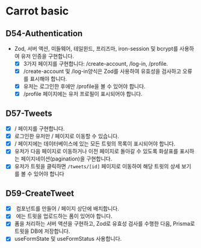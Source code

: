 # Carrot basic

## D54-Authentication

- Zod, 서버 액션, 미들웨어, 테일윈드, 프리즈마, iron-session 및 bcrypt를 사용하여 유저 인증을 구현합니다.
  - [x] 3가지 페이지를 구현합니다: /create-account, /log-in, /profile.
  - [x] /create-account 및 /log-in양식은 Zod를 사용하여 유효성을 검사하고 오류를 표시해야 합니다.
  - [x] 유저는 로그인한 후에만 /profile을 볼 수 있어야 합니다.
  - [x] /profile 페이지에는 유저 프로필이 표시되어야 합니다.

## D57-Tweets

- [x] / 페이지를 구현합니다.
- [x] 로그인한 유저만 / 페이지로 이동할 수 있습니다.
- [x] / 페이지에는 데이터베이스에 있는 모든 트윗의 목록이 표시되어야 합니다.
- [x] 유저가 다음 페이지로 이동하거나 이전 페이지로 돌아갈 수 있도록 화살표를 표시하는 페이지네이션(pagination)을 구현합니다.
- [x] 유저가 트윗을 클릭하면 `/tweets/[id]` 페이지로 이동하여 해당 트윗의 상세 보기를 볼 수 있어야 합니다

## D59-CreateTweet

- [x] <AddTweet /> 컴포넌트를 만들어 / 페이지 상단에 배치합니다.
- [x] <AddTweet /> 에는 트윗을 업로드하는 폼이 있어야 합니다.
- [x] 폼을 처리하는 서버 액션을 구현하고, Zod로 유효성 검사를 수행한 다음, Prisma로 트윗을 DB에 저장합니다.
- [x] useFormState 및 useFormStatus 사용합니다.
